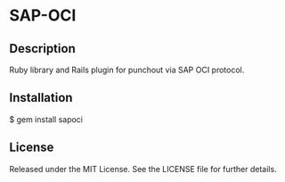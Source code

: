 # SAP-OCI

## Description

Ruby library and Rails plugin for punchout via SAP OCI protocol.

## Installation

$ gem install sapoci

## License

Released under the MIT License. See the LICENSE file for further
details.
